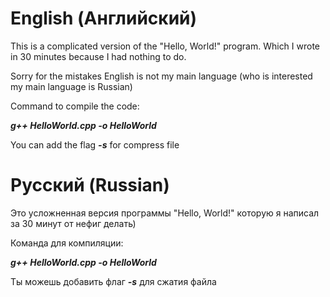 # English (Английский)
This is a complicated version of the "Hello, World!" program. Which I wrote in 30 minutes because I had nothing to do.

Sorry for the mistakes English is not my main language (who is interested my main language is Russian)

Command to compile the code:

_**g++ HelloWorld.cpp -o HelloWorld**_

You can add the flag _**-s**_ for compress file

# Русский (Russian)
Это усложненная версия программы "Hello, World!" которую я написал за 30 минут от нефиг делать)

Команда для компиляции:

_**g++ HelloWorld.cpp -o HelloWorld**_

Ты можешь добавить флаг _**-s**_ для сжатия файла
